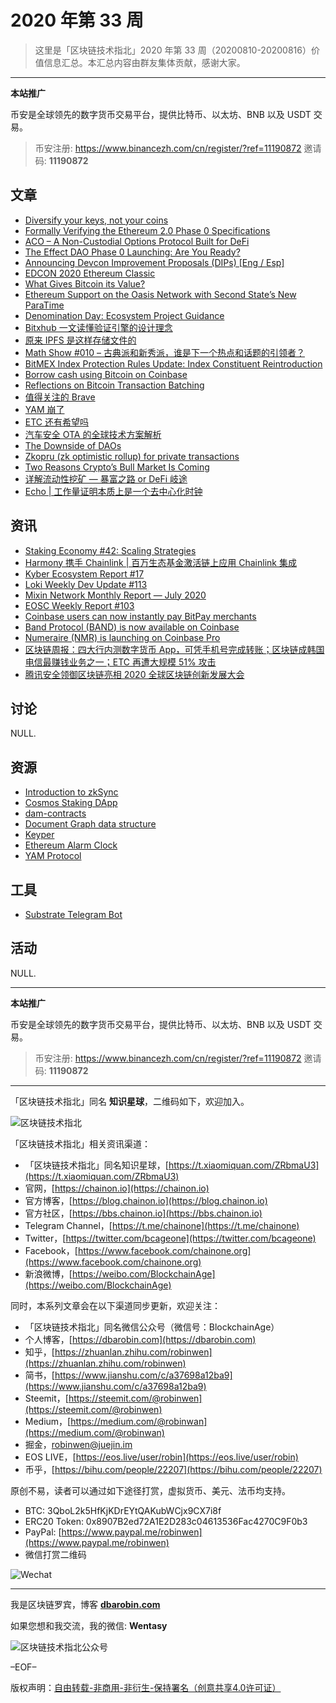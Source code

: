 # 2020 年第 33 周

> 这里是「区块链技术指北」2020 年第 33 周（20200810-20200816）价值信息汇总。本汇总内容由群友集体贡献，感谢大家。

***

**本站推广**

币安是全球领先的数字货币交易平台，提供比特币、以太坊、BNB 以及 USDT 交易。

> 币安注册: https://www.binancezh.com/cn/register/?ref=11190872
> 邀请码: **11190872**

## 文章

* [Diversify your keys, not your coins](https://bbs.chainon.io/d/6142)
* [Formally Verifying the Ethereum 2.0 Phase 0 Specifications](https://bbs.chainon.io/d/6144)
* [ACO – A Non-Custodial Options Protocol Built for DeFi](https://bbs.chainon.io/d/6145)
* [The Effect DAO Phase 0 Launching: Are You Ready?](https://bbs.chainon.io/d/6146)
* [Announcing Devcon Improvement Proposals (DIPs) [Eng / Esp]](https://bbs.chainon.io/d/6147)
* [EDCON 2020 Ethereum Classic](https://bbs.chainon.io/d/6148)
* [What Gives Bitcoin its Value?](https://bbs.chainon.io/d/6151)
* [Ethereum Support on the Oasis Network with Second State’s New ParaTime](https://bbs.chainon.io/d/6155)
* [Denomination Day: Ecosystem Project Guidance](https://bbs.chainon.io/d/6156)
* [Bitxhub 一文读懂验证引擎的设计理念](https://bbs.chainon.io/d/6157)
* [原来 IPFS 是这样存储文件的](https://bbs.chainon.io/d/6158)
* [Math Show #010 – 古典派和新秀派，谁是下一个热点和话题的引领者？](https://bbs.chainon.io/d/6160)
* [BitMEX Index Protection Rules Update: Index Constituent Reintroduction](https://bbs.chainon.io/d/6161)
* [Borrow cash using Bitcoin on Coinbase](https://bbs.chainon.io/d/6164)
* [Reflections on Bitcoin Transaction Batching](https://bbs.chainon.io/d/6166)
* [值得关注的 Brave](https://bbs.chainon.io/d/6167)
* [YAM 崩了](https://bbs.chainon.io/d/6168)
* [ETC 还有希望吗](https://bbs.chainon.io/d/6169)
* [汽车安全 OTA 的全球技术方案解析](https://bbs.chainon.io/d/6172)
* [The Downside of DAOs](https://bbs.chainon.io/d/6173)
* [Zkopru (zk optimistic rollup) for private transactions](https://bbs.chainon.io/d/6174)
* [Two Reasons Crypto’s Bull Market Is Coming](https://bbs.chainon.io/d/6175)
* [详解流动性挖矿 — 暴富之路 or DeFi 岐途](https://bbs.chainon.io/d/6176)
* [Echo | 工作量证明本质上是一个去中心化时钟](https://bbs.chainon.io/d/6177)

## 资讯

* [Staking Economy #42: Scaling Strategies](https://bbs.chainon.io/d/6143)
* [Harmony 携手 Chainlink | 百万生态基金激活链上应用 Chainlink 集成](https://bbs.chainon.io/d/6149)
* [Kyber Ecosystem Report #17](https://bbs.chainon.io/d/6150)
* [Loki Weekly Dev Update #113](https://bbs.chainon.io/d/6152)
* [Mixin Network Monthly Report — July 2020](https://bbs.chainon.io/d/6154)
* [EOSC Weekly Report #103](https://bbs.chainon.io/d/6159)
* [Coinbase users can now instantly pay BitPay merchants](https://bbs.chainon.io/d/6162)
* [Band Protocol (BAND) is now available on Coinbase](https://bbs.chainon.io/d/6163)
* [Numeraire (NMR) is launching on Coinbase Pro](https://bbs.chainon.io/d/6165)
* [区块链周报：四大行内测数字货币 App，可凭手机号完成转账；区块链成韩国电信最赚钱业务之一；ETC 再遭大规模 51% 攻击](https://bbs.chainon.io/d/6170)
* [腾讯安全领御区块链亮相 2020 全球区块链创新发展大会](https://bbs.chainon.io/d/6171)

## 讨论

NULL.

## 资源

* [Introduction to zkSync](https://bbs.chainon.io/d/6153)
* [Cosmos Staking DApp](https://bbs.chainon.io/d/6178)
* [dam-contracts](https://bbs.chainon.io/d/6179)
* [Document Graph data structure](https://bbs.chainon.io/d/6181)
* [Keyper](https://bbs.chainon.io/d/6182)
* [Ethereum Alarm Clock](https://bbs.chainon.io/d/6183)
* [YAM Protocol](https://bbs.chainon.io/d/6184)

## 工具

* [Substrate Telegram Bot](https://bbs.chainon.io/d/6180)

## 活动

NULL.

***

**本站推广**

币安是全球领先的数字货币交易平台，提供比特币、以太坊、BNB 以及 USDT 交易。

> 币安注册: https://www.binancezh.com/cn/register/?ref=11190872
> 邀请码: **11190872**

***

「区块链技术指北」同名 **知识星球**，二维码如下，欢迎加入。

![区块链技术指北](https://cdn.dbarobin.com/3YzonTR.png)

「区块链技术指北」相关资讯渠道：

* 「区块链技术指北」同名知识星球，[https://t.xiaomiquan.com/ZRbmaU3](https://t.xiaomiquan.com/ZRbmaU3)
* 官网，[https://chainon.io](https://chainon.io)
* 官方博客，[https://blog.chainon.io](https://blog.chainon.io)
* 官方社区，[https://bbs.chainon.io](https://bbs.chainon.io)
* Telegram Channel，[https://t.me/chainone](https://t.me/chainone)
* Twitter，[https://twitter.com/bcageone](https://twitter.com/bcageone)
* Facebook，[https://www.facebook.com/chainone.org](https://www.facebook.com/chainone.org)
* 新浪微博，[https://weibo.com/BlockchainAge](https://weibo.com/BlockchainAge)

同时，本系列文章会在以下渠道同步更新，欢迎关注：

* 「区块链技术指北」同名微信公众号（微信号：BlockchainAge）
* 个人博客，[https://dbarobin.com](https://dbarobin.com)
* 知乎，[https://zhuanlan.zhihu.com/robinwen](https://zhuanlan.zhihu.com/robinwen)
* 简书，[https://www.jianshu.com/c/a37698a12ba9](https://www.jianshu.com/c/a37698a12ba9)
* Steemit，[https://steemit.com/@robinwen](https://steemit.com/@robinwen)
* Medium，[https://medium.com/@robinwan](https://medium.com/@robinwan)
* 掘金，[robinwen@juejin.im](https://juejin.im/user/5673ccae60b2260ee435f89a/posts)
* EOS LIVE，[https://eos.live/user/robin](https://eos.live/user/robin)
* 币乎，[https://bihu.com/people/22207](https://bihu.com/people/22207)

原创不易，读者可以通过如下途径打赏，虚拟货币、美元、法币均支持。

* BTC: 3QboL2k5HfKjKDrEYtQAKubWCjx9CX7i8f
* ERC20 Token: 0x8907B2ed72A1E2D283c04613536Fac4270C9F0b3
* PayPal: [https://www.paypal.me/robinwen](https://www.paypal.me/robinwen)
* 微信打赏二维码

![Wechat](https://cdn.dbarobin.com/SzoNl5b.jpg)

***

我是区块链罗宾，博客 **[dbarobin.com](https://dbarobin.com/)**

如果您想和我交流，我的微信: **Wentasy**

![区块链技术指北公众号](https://cdn.dbarobin.com/w0wignb.png)

–EOF–

版权声明：[自由转载-非商用-非衍生-保持署名（创意共享4.0许可证）](http://creativecommons.org/licenses/by-nc-nd/4.0/deed.zh)